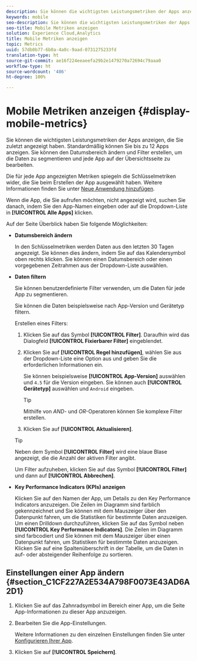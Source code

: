 ```yaml
---
description: Sie können die wichtigsten Leistungsmetriken der Apps anzeigen, die Sie zuletzt angezeigt haben. Standardmäßig können Sie bis zu 12 Apps anzeigen. Sie können den Datumsbereich ändern und Filter erstellen, um die Daten zu segmentieren und jede App auf der Übersichtsseite zu bearbeiten.
keywords: mobile
seo-description: Sie können die wichtigsten Leistungsmetriken der Apps anzeigen, die Sie zuletzt angezeigt haben. Standardmäßig können Sie bis zu 12 Apps anzeigen. Sie können den Datumsbereich ändern und Filter erstellen, um die Daten zu segmentieren und jede App auf der Übersichtsseite zu bearbeiten.
seo-title: Mobile Metriken anzeigen
solution: Experience Cloud,Analytics
title: Mobile Metriken anzeigen
topic: Metrics
uuid: 57db0b77-6b0a-4a0c-9aad-0731275233fd
translation-type: ht
source-git-commit: ae16f224eeaeefa29b2e1479270a72694c79aaa0
workflow-type: ht
source-wordcount: '486'
ht-degree: 100%

---
```



# Mobile Metriken anzeigen {#display-mobile-metrics}

Sie können die wichtigsten Leistungsmetriken der Apps anzeigen, die Sie zuletzt angezeigt haben. Standardmäßig können Sie bis zu 12 Apps anzeigen. Sie können den Datumsbereich ändern und Filter erstellen, um die Daten zu segmentieren und jede App auf der Übersichtsseite zu bearbeiten.

Die für jede App angezeigten Metriken spiegeln die Schlüsselmetriken wider, die Sie beim Erstellen der App ausgewählt haben. Weitere Informationen finden Sie unter [Neue Anwendung hinzufügen](/help/using/manage-apps/t-new-app.md).

Wenn die App, die Sie aufrufen möchten, nicht angezeigt wird, suchen Sie danach, indem Sie den App-Namen eingeben oder auf die Dropdown-Liste in **[!UICONTROL Alle Apps]** klicken.

Auf der Seite Überblick haben Sie folgende Möglichkeiten:

* **Datumsbereich ändern**

   In den Schlüsselmetriken werden Daten aus den letzten 30 Tagen angezeigt. Sie können dies ändern, indem Sie auf das Kalendersymbol oben rechts klicken. Sie können einen Datumsbereich oder einen vorgegebenen Zeitrahmen aus der Dropdown-Liste auswählen.

* **Daten filtern**

   Sie können benutzerdefinierte Filter verwenden, um die Daten für jede App zu segmentieren.

   Sie können die Daten beispielsweise nach App-Version und Gerätetyp filtern.

   Erstellen eines Filters:

   1. Klicken Sie auf das Symbol **[!UICONTROL Filter]**. Daraufhin wird das Dialogfeld **[!UICONTROL Fixierbarer Filter]** eingeblendet.
   1. Klicken Sie auf **[!UICONTROL Regel hinzufügen]**, wählen Sie aus der Dropdown-Liste eine Option aus und geben Sie die erforderlichen Informationen ein.

      Sie können beispielsweise **[!UICONTROL App-Version]** auswählen und `4.5` für die Version eingeben. Sie können auch **[!UICONTROL Gerätetyp]** auswählen und `Android` eingeben.

      >[!TIP]
      >
      >Mithilfe von *AND*- und *OR*-Operatoren können Sie komplexe Filter erstellen.

   1. Klicken Sie auf **[!UICONTROL Aktualisieren]**.
   >[!TIP]
   >
   >Neben dem Symbol **[!UICONTROL Filter]** wird eine blaue Blase angezeigt, die die Anzahl der aktiven Filter angibt.

   Um Filter aufzuheben, klicken Sie auf das Symbol **[!UICONTROL Filter]** und dann auf **[!UICONTROL Abbrechen]**.

* **Key Performance Indicators (KPIs) anzeigen**

   Klicken Sie auf den Namen der App, um Details zu den Key Performance Indicators anzuzeigen. Die Zeilen im Diagramm sind farblich gekennzeichnet und Sie können mit dem Mauszeiger über den Datenpunkt fahren, um die Statistiken für bestimmte Daten anzuzeigen. Um einen Drilldown durchzuführen, klicken Sie auf das Symbol neben **[!UICONTROL Key Performance Indicators]**. Die Zeilen im Diagramm sind farbcodiert und Sie können mit dem Mauszeiger über einen Datenpunkt fahren, um Statistiken für bestimmte Daten anzuzeigen. Klicken Sie auf eine Spaltenüberschrift in der Tabelle, um die Daten in auf- oder absteigender Reihenfolge zu sortieren.

## Einstellungen einer App ändern {#section_C1CF227A2E534A798F0073E43AD6A2D1}

1. Klicken Sie auf das Zahnradsymbol im Bereich einer App, um die Seite App-Informationen zu dieser App anzuzeigen.
1. Bearbeiten Sie die App-Einstellungen.

   Weitere Informationen zu den einzelnen Einstellungen finden Sie unter   [Konfigurieren Ihrer App](/help/using/c-manage-app-settings/c-mob-confg-app/c-mob-confg-app.md).

1. Klicken Sie auf **[!UICONTROL Speichern]**.

